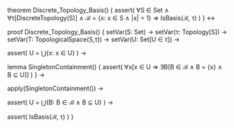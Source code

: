 theorem Discrete_Topology_Basis() {
  assert(
    ∀S ∈ Set ∧
    ∀τ[DiscreteTopology(S)] ∧
    ℬ = {x: x ∈ S ∧ |x| = 1} ⇒
    IsBasis(ℬ, τ)
  )
} ↔

proof Discrete_Topology_Basis() {
  setVar(S: Set) →
  setVar(τ: Topology[S]) →
  setVar(T: TopologicalSpace(S,τ)) →
  setVar(U: Set[U ∈ τ]) →
  
  assert(
    U = ⋃{x: x ∈ U}
  ) →
  
  lemma SingletonContainment() {
    assert(
      ∀x[x ∈ U ⇒ ∃B[B ∈ ℬ ∧ B = {x} ∧ B ⊆ U]]
    )
  } →
  
  apply(SingletonContainment()) →
  
  assert(
    U = ⋃{B: B ∈ ℬ ∧ B ⊆ U}
  ) →
  
  assert(
    IsBasis(ℬ, τ)
  )
}